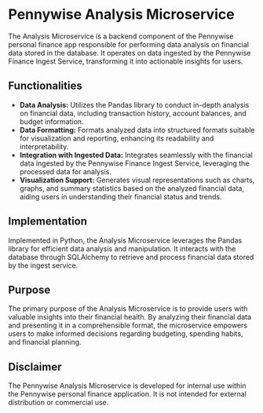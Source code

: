 # Pennywise Analysis Microservice

The Analysis Microservice is a backend component of the Pennywise personal finance app responsible for performing data analysis on financial data stored in the database. It operates on data ingested by the Pennywise Finance Ingest Service, transforming it into actionable insights for users.

## Functionalities

- **Data Analysis:** Utilizes the Pandas library to conduct in-depth analysis on financial data, including transaction history, account balances, and budget information.
- **Data Formatting:** Formats analyzed data into structured formats suitable for visualization and reporting, enhancing its readability and interpretability.
- **Integration with Ingested Data:** Integrates seamlessly with the financial data ingested by the Pennywise Finance Ingest Service, leveraging the processed data for analysis.
- **Visualization Support:** Generates visual representations such as charts, graphs, and summary statistics based on the analyzed financial data, aiding users in understanding their financial status and trends.

## Implementation

Implemented in Python, the Analysis Microservice leverages the Pandas library for efficient data analysis and manipulation. It interacts with the database through SQLAlchemy to retrieve and process financial data stored by the ingest service.

## Purpose

The primary purpose of the Analysis Microservice is to provide users with valuable insights into their financial health. By analyzing their financial data and presenting it in a comprehensible format, the microservice empowers users to make informed decisions regarding budgeting, spending habits, and financial planning.

## Disclaimer

The Pennywise Analysis Microservice is developed for internal use within the Pennywise personal finance application. It is not intended for external distribution or commercial use.

